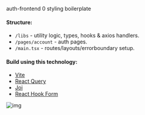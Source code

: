 auth-frontend 0 styling boilerplate

#### Structure:

- `/libs` - utility logic, types, hooks & axios handlers.
- `/pages/account` - auth pages.
- `/main.tsx` - routes/layouts/errorboundary setup.

#### Build using this technology:

- [Vite](https://vitejs.dev/)
- [React Query](https://tanstack.com/query/latest/docs/framework/react/overview)
- [Joi](https://github.com/hapijs/joi)
- [React Hook Form](https://react-hook-form.com/)

![img](https://i.imgur.com/ZsWPhTh.png)
